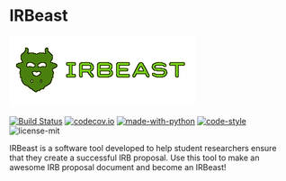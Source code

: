 # IRBeast

![IRBeast](static/beast.png "The IRBeast Logo")

[![Build Status](https://api.travis-ci.org/GatorEducator/IRBeast.svg?branch=master)](https://travis-ci.org/GatorEducator/IRBeast)
[![codecov.io](http://codecov.io/github/GatorEducator/IRBeast/coverage.svg?branch=master)](http://codecov.io/github/GatorEducator/IRBeast?branch=master)
[![made-with-python](https://img.shields.io/badge/Made%20with-Python-orange.svg)](https://www.python.org/)
[![code-style](https://img.shields.io/badge/code%20style-black-000000.svg)](https://github.com/ambv/black)
![license-mit](https://img.shields.io/github/license/GatorEducator/IRBeast.svg)

IRBeast is a software tool developed to help student researchers ensure that they create a successful IRB proposal.
Use this tool to make an awesome IRB proposal document and become an IRBeast!
